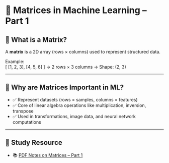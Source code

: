 # 🧮 Matrices in Machine Learning – Part 1

## 📘 What is a Matrix?

A **matrix** is a 2D array (rows × columns) used to represent structured data.

Example:  
[ [1, 2, 3],
[4, 5, 6] ] → 2 rows × 3 columns → Shape: (2, 3)

---

## 🧠 Why are Matrices Important in ML?

- ✅ Represent datasets (rows = samples, columns = features)  
- ✅ Core of linear algebra operations like multiplication, inversion, transpose  
- ✅ Used in transformations, image data, and neural network computations

---

## 📄 Study Resource

- 📚 [PDF Notes on Matrices – Part 1](https://drive.google.com/file/d/1yZvM8rpKVLHCKjYCanu4tFktabumIeZv/view)
